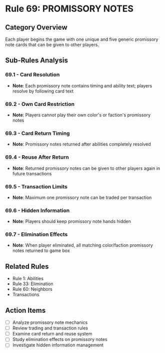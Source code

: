 # Rule 69: PROMISSORY NOTES

## Category Overview
Each player begins the game with one unique and five generic promissory note cards that can be given to other players.

## Sub-Rules Analysis

### 69.1 - Card Resolution
- **Note**: Each promissory note contains timing and ability text; players resolve by following card text

### 69.2 - Own Card Restriction
- **Note**: Players cannot play their own color's or faction's promissory notes

### 69.3 - Card Return Timing
- **Note**: Promissory notes returned after abilities completely resolved

### 69.4 - Reuse After Return
- **Note**: Returned promissory notes can be given to other players again in future transactions

### 69.5 - Transaction Limits
- **Note**: Maximum one promissory note can be traded per transaction

### 69.6 - Hidden Information
- **Note**: Players should keep promissory note hands hidden

### 69.7 - Elimination Effects
- **Note**: When player eliminated, all matching color/faction promissory notes returned to game box

## Related Rules
- Rule 1: Abilities
- Rule 33: Elimination
- Rule 60: Neighbors
- Transactions

## Action Items
- [ ] Analyze promissory note mechanics
- [ ] Review trading and transaction rules
- [ ] Examine card return and reuse system
- [ ] Study elimination effects on promissory notes
- [ ] Investigate hidden information management